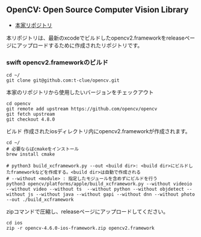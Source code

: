 ## OpenCV: Open Source Computer Vision Library

- [本家リポジトリ](https://github.com/opencv/opencv)

本リポジトリは、最新のxcodeでビルドしたopencv2.frameworkをreleaseページにアップロードするために作成されたリポジトリです。

### swift opencv2.frameworkのビルド
```
cd ~/
git clone git@github.com:t-clue/opencv.git
```

本家のリポジトリから使用したいバージョンをチェックアウト
```
cd opencv
git remote add upstream https://github.com/opencv/opencv
git fetch upstream
git checkout 4.8.0
```

ビルド
作成されたiosディレクトリ内にopencv2.frameworkが作成されます。
```
cd ~/
# 必要ならばcmakeをインストール
brew install cmake

# python3 build_xcframework.py --out <build dir>: <build dir>にビルドしたframeworkなどを作成する。<build dir>は自動で作成される
# --without <module> : 指定したモジュールを含めずにビルドを行う
python3 opencv/platforms/apple/build_xcframework.py --without videoio --without video --without ts  --without python --without objdetect --without js --without java --without gapi --without dnn --without photo --out ./build_xcframework
```

zipコマンドで圧縮し、releaseページにアップロードしてください。
```
cd ios
zip -r opencv-4.6.0-ios-framework.zip opencv2.framework 
```
